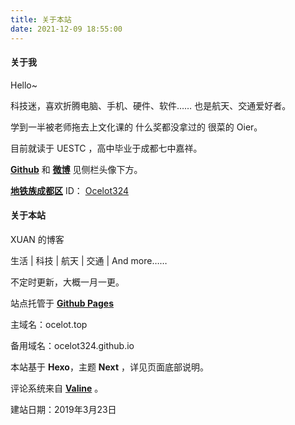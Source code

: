 ```yaml
---
title: 关于本站
date: 2021-12-09 18:55:00
---
```

#### 关于我

Hello~

科技迷，喜欢折腾电脑、手机、硬件、软件…… 也是航天、交通爱好者。

学到一半被老师拖去上文化课的  什么奖都没拿过的  很菜的  Oier。

目前就读于 UESTC ，高中毕业于成都七中嘉祥。

[**Github**](https://github.com/ocelot324) 和 **[微博](https://weibo.com/2379418717/profile?rightmod=1&wvr=6&mod=personinfo&is_all=1)** 见侧栏头像下方。

[**地铁族成都区**](http://www.ditiezu.com/forum-53-1.html) ID： [Ocelot324](http://www.ditiezu.com/space-uid-645326.html)



#### 关于本站

XUAN 的博客

生活 | 科技 | 航天 | 交通 | And more……

不定时更新，大概一月一更。

站点托管于 [**Github Pages**](https://github.com/ocelot324/ocelot324.github.io)

主域名：ocelot.top

备用域名：ocelot324.github.io

本站基于 **Hexo**，主题 **Next** ，详见页面底部说明。

评论系统来自 [**Valine**](https://valine.js.org/) 。

建站日期：2019年3月23日
